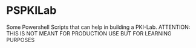 # PSPKILab
Some Powershell Scripts that can help in building a PKI-Lab.
ATTENTION: THIS IS NOT MEANT FOR PRODUCTION USE BUT FOR LEARNING PURPOSES
